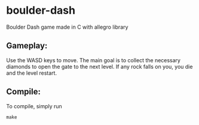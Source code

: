 # boulder-dash
Boulder Dash game made in C with allegro library

## Gameplay:
Use the WASD keys to move. The main goal is to collect the necessary diamonds to open the gate to the next level. If any rock falls on you, you die and the level restart.

## Compile:
To compile, simply run
```
make
```
